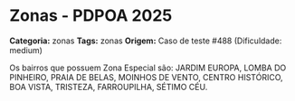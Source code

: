 # Zonas - PDPOA 2025

**Categoria:** zonas
**Tags:** zonas
**Origem:** Caso de teste #488 (Dificuldade: medium)

Os bairros que possuem Zona Especial são: JARDIM EUROPA, LOMBA DO PINHEIRO, PRAIA DE BELAS, MOINHOS DE VENTO, CENTRO HISTÓRICO, BOA VISTA, TRISTEZA, FARROUPILHA, SÉTIMO CÉU.
